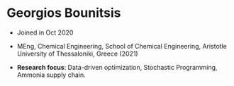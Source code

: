 # Georgios Bounitsis 

* Joined in Oct 2020

* MEng, Chemical Engineering, School of Chemical Engineering, Aristotle University of Thessaloniki, Greece (2021)

* **Research focus**: Data-driven optimization, Stochastic Programming, Ammonia supply chain.